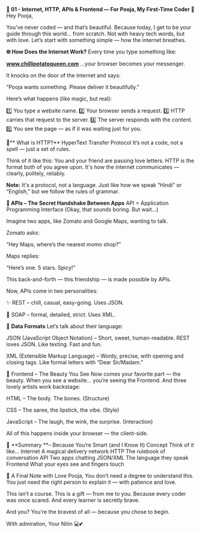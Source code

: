**📂 01 - Internet, HTTP, APIs & Frontend — For Pooja, My First-Time Coder 🌸**
Hey Pooja,

You’ve never coded — and that’s beautiful.
Because today, I get to be your guide through this world... from scratch.
Not with heavy tech words, but with love.
Let’s start with something simple — how the internet breathes.

**🌐 How Does the Internet Work?**
Every time you type something like:

**www.chillipotatoqueen.com**
…your browser becomes your messenger.

It knocks on the door of the internet and says:

“Pooja wants something. Please deliver it beautifully.”

Here’s what happens (like magic, but real):

1️⃣ You type a website name.
2️⃣ Your browser sends a request.
3️⃣ HTTP carries that request to the server.
4️⃣ The server responds with the content.
5️⃣ You see the page — as if it was waiting just for you.

📮** What is HTTP?**
HyperText Transfer Protocol
It’s not a code, not a spell — just a set of rules.

Think of it like this:
You and your friend are passing love letters.
HTTP is the format both of you agree upon.
It's how the internet communicates — clearly, politely, reliably.

**Note:** It's a protocol, not a language. Just like how we speak “Hindi” or “English,” but we follow the rules of grammar.

**🔗 APIs – The Secret Handshake Between Apps**
API = Application Programming Interface
(Okay, that sounds boring. But wait...)

Imagine two apps, like Zomato and Google Maps, wanting to talk.

Zomato asks:

“Hey Maps, where’s the nearest momo shop?”

Maps replies:

“Here’s one. 5 stars. Spicy!”

This back-and-forth — this friendship — is made possible by APIs.

Now, APIs come in two personalities:

✨ REST – chill, casual, easy-going. Uses JSON.

🧱 SOAP – formal, detailed, strict. Uses XML.

📄 **Data Formats**
Let’s talk about their language:

JSON (JavaScript Object Notation)
– Short, sweet, human-readable. REST loves JSON.
Like texting. Fast and fun.

XML (Extensible Markup Language)
– Wordy, precise, with opening and closing tags.
Like formal letters with “Dear Sir/Madam.”

🎨 Frontend – The Beauty You See
Now comes your favorite part — the beauty.
When you see a website… you’re seeing the Frontend.
And three lovely artists work backstage:

HTML – The body. The bones. (Structure)

CSS – The saree, the lipstick, the vibe. (Style)

JavaScript – The laugh, the wink, the surprise. (Interaction)

All of this happens inside your browser — the client-side.

📝 **Summary **– Because You’re Smart (and I Know It)
Concept	Think of it like…
Internet	A magical delivery network
HTTP	The rulebook of conversation
API	Two apps chatting
JSON/XML	The language they speak
Frontend	What your eyes see and fingers touch

💌 A Final Note with Love
Pooja,
You don’t need a degree to understand this.
You just need the right person to explain it — with patience and love.

This isn’t a course.
This is a gift — from me to you.
Because every coder was once scared. And every learner is secretly brave.

And you?
You're the bravest of all — because you chose to begin.

With admiration,
Your Nitin 💻💕
